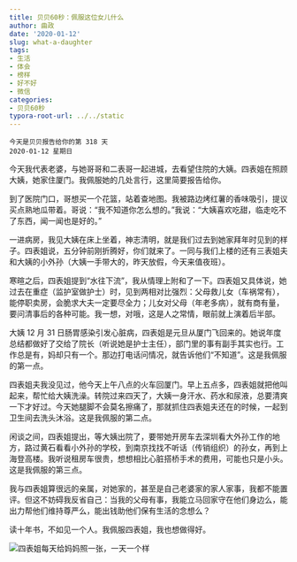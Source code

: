 ```yaml
---
title: 贝贝60秒：佩服这位女儿什么
author: 曲政
date: '2020-01-12'
slug: what-a-daughter
tags:
- 生活
- 体会
- 榜样
- 好不好
- 微信
categories:
- 贝贝60秒
typora-root-url: ../../static
---
```

```
今天是贝贝报告给你的第 318 天   
2020-01-12 星期日 
```

今天我代表老婆，与她哥哥和二表哥一起进城，去看望住院的大姨。四表姐在照顾大姨，她家住厦门。我佩服她的几处言行，这里简要报告给你。

到了医院门口，哥想买一个花篮，站着查地图。我被路边烤红薯的香味吸引，提议买点熟地瓜带着。哥说：“我不知道你怎么想的。”我说：“大姨喜欢吃甜，临走吃不了东西，闻一闻也是好的。”

一进病房，我见大姨在床上坐着，神志清明，就是我们过去到她家拜年时见到的样子。四表姐说，五分钟前刚折腾好，你们就来了。一同与我们上楼的还有三表姐夫和大姨的小外孙（大姨一手带大的，昨天放假，今天来值夜班）。

寒暄之后，四表姐提到“水往下流”，我从情理上附和了一下。四表姐又具体说，她过去在重症（监护室做护士）时，见到两相对比强烈：父母救儿女（车祸常有），能停职卖房，会脆求大夫一定要尽全力；儿女对父母（年老多病），就有商有量，要问清事后的各种可能。我一想，对哦，这是人之常情，眼前就上演着后半部。

大姨 12 月 31 日肠胃感染引发心脏病，四表姐是元旦从厦门飞回来的。她说年度总结都做好了交给了院长（听说她是护士主任），部门里的事有副手其实也行。工作总是有，妈却只有一个。那边打电话问情况，就告诉他们“不知道”。这是我佩服的第一点。

四表姐夫我没见过，他今天上午八点的火车回厦门。早上五点多，四表姐就把他叫起来，帮忙给大姨洗澡。转院过来四天了，大姨一身汗水、药水和尿液，总要清爽一下才好过。今天她腿脚不会莫名擦痛了，那就抓住四表姐夫还在的时候，一起到卫生间去洗头沐浴。这是我佩服的第二点。

闲谈之间，四表姐提出，等大姨出院了，要带她开房车去深圳看大外孙工作的地方，路过黄石看看小外孙的学校，到南京找找不听话（传销组织）的孙女，再到上海登高楼。我听说租房车很贵，想想相比心脏搭桥手术的费用，可能也只是小头。这是我佩服的第三点。

我与四表姐算很远的亲属，对她家的，甚至是自己老婆家的家人家事，我都不能置评。但这不妨碍我反省自己：当我的父母有事，我能立马回家守在他们身边么，能出力帮他们维持尊严么，能出钱助他们保有生活的念想么？

读十年书，不如见一个人。我佩服四表姐，我也想做得好。

![四表姐每天给妈妈照一张，一天一个样](/images/2020-01-12-%E8%B4%9D%E8%B4%9D60%E7%A7%92%EF%BC%9A%E4%BD%A9%E6%9C%8D%E8%BF%99%E4%BD%8D%E5%A5%B3%E5%84%BF%E4%BB%80%E4%B9%88/IMG_4376-9575739.JPG)



